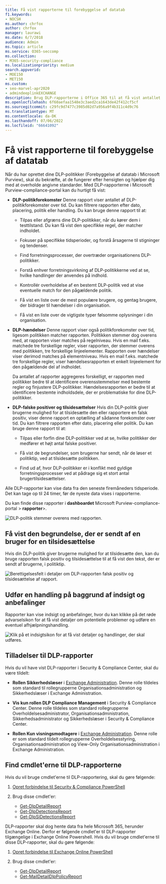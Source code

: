 ```yaml
---
title: Få vist rapporterne til forebyggelse af datatab
f1.keywords:
- NOCSH
ms.author: chrfox
author: chrfox
manager: laurawi
ms.date: 6/7/2018
audience: Admin
ms.topic: article
ms.service: O365-seccomp
ms.collection:
- M365-security-compliance
ms.localizationpriority: medium
search.appverid:
- MOE150
- MET150
ms.custom:
- seo-marvel-apr2020
- admindeeplinkEXCHANGE
description: Brug DLP-rapporterne i Office 365 til at få vist antallet af DLP-politikforekomster, -tilsidesættelser eller falske positiver, og se, om de er opad- eller nedadgående over tid.
ms.openlocfilehash: 6f60aefaa1548e3c3aed2ca1643de42f412cf5cf
ms.sourcegitcommit: c29fc9d7477c3985d02d7a956a9f4b311c4d9c76
ms.translationtype: MT
ms.contentlocale: da-DK
ms.lasthandoff: 07/06/2022
ms.locfileid: "66641092"
---
```

# <a name="view-the-reports-for-data-loss-prevention"></a>Få vist rapporterne til forebyggelse af datatab

Når du har oprettet dine DLP-politikker (Forebyggelse af datatab i Microsoft Purview), skal du bekræfte, at de fungerer efter hensigten og hjælper dig med at overholde angivne standarder. Med DLP-rapporterne i Microsoft Purview-compliance-portal kan du hurtigt få vist:

- **DLP-politikforekomster** Denne rapport viser antallet af DLP-politikforekomster over tid. Du kan filtrere rapporten efter dato, placering, politik eller handling. Du kan bruge denne rapport til at:

  - Tilpas eller afgræns dine DLP-politikker, når du kører dem i testtilstand. Du kan få vist den specifikke regel, der matcher indholdet.

  - Fokuser på specifikke tidsperioder, og forstå årsagerne til stigninger og tendenser.

  - Find forretningsprocesser, der overtræder organisationens DLP-politikker.

  - Forstå enhver forretningsvirkning af DLP-politikkerne ved at se, hvilke handlinger der anvendes på indhold.

  - Kontrollér overholdelse af en bestemt DLP-politik ved at vise eventuelle match for den pågældende politik.

  - Få vist en liste over de mest populære brugere, og gentag brugere, der bidrager til hændelser i din organisation.

  - Få vist en liste over de vigtigste typer følsomme oplysninger i din organisation.

- **DLP-hændelser** Denne rapport viser også politikforekomster over tid, ligesom politikken matcher rapporten. Politikken stemmer dog overens med, at rapporten viser matches på regelniveau. Hvis en mail f.eks. matchede tre forskellige regler, viser rapporten, der stemmer overens med politikken, tre forskellige linjeelementer. Rapporten over hændelser viser derimod matches på elementniveau. Hvis en mail f.eks. matchede tre forskellige regler, viser hændelsesrapporten et enkelt linjeelement for den pågældende del af indholdet.

  Da antallet af rapporter aggregeres forskelligt, er rapporten med politikker bedre til at identificere overensstemmelser med bestemte regler og finjustere DLP-politikker. Hændelsesrapporten er bedre til at identificere bestemte indholdsdele, der er problematiske for dine DLP-politikker.

- **DLP-falske positiver og tilsidesættelser** Hvis din DLP-politik giver brugerne mulighed for at tilsidesætte den eller rapportere en falsk positiv, viser denne rapport en optælling af sådanne forekomster over tid. Du kan filtrere rapporten efter dato, placering eller politik. Du kan bruge denne rapport til at:

  - Tilpas eller forfin dine DLP-politikker ved at se, hvilke politikker der medfører et højt antal falske positiver.

  - Få vist de begrundelser, som brugerne har sendt, når de løser et politiktip, ved at tilsidesætte politikken.

  - Find ud af, hvor DLP-politikker er i konflikt med gyldige forretningsprocesser ved at pådrage sig et stort antal brugertilsidesættelser.

Alle DLP-rapporter kan vise data fra den seneste firemåneders tidsperiode. Det kan tage op til 24 timer, før de nyeste data vises i rapporterne.

Du kan finde disse rapporter i **dashboardet** Microsoft Purview-compliance-portal \> **rapporter**\>.

![DLP-politik stemmer overens med rapporten.](../media/117d20c9-d379-403f-ad68-1f5cd6c4e5cf.png)

## <a name="view-the-justification-submitted-by-a-user-for-an-override"></a>Få vist den begrundelse, der er sendt af en bruger for en tilsidesættelse

Hvis din DLP-politik giver brugerne mulighed for at tilsidesætte den, kan du bruge rapporten falsk positiv og tilsidesættelse til at få vist den tekst, der er sendt af brugerne, i politiktip.

![Berettigelsesfelt i detaljer om DLP-rapporten falsk positiv og tilsidesættelse af rapport.](../media/e11e3126-026d-4e77-a16d-74a0686d1fa3.png)

## <a name="take-action-on-insights-and-recommendations"></a>Udfør en handling på baggrund af indsigt og anbefalinger

Rapporter kan vise indsigt og anbefalinger, hvor du kan klikke på det røde advarselsikon for at få vist detaljer om potentielle problemer og udføre en eventuel afhjælpningshandling.

![Klik på et indsigtsikon for at få vist detaljer og handlinger, der skal udføres.](../media/51782036-7299-4960-8175-75c2b1637159.png)

## <a name="permissions-for-dlp-reports"></a>Tilladelser til DLP-rapporter

Hvis du vil have vist DLP-rapporter i Security & Compliance Center, skal du være tildelt:

- **Rollen Sikkerhedslæser** i <a href="https://go.microsoft.com/fwlink/p/?linkid=2059104" target="_blank">Exchange Administration</a>. Denne rolle tildeles som standard til rollegrupperne Organisationsadministration og Sikkerhedslæser i Exchange Administration.

- **Vis kun rollen DLP Compliance Management** i Security & Compliance Center. Denne rolle tildeles som standard rollegrupperne Overholdelsesadministrator, Organisationsadministration, Sikkerhedsadministrator og Sikkerhedslæser i Security & Compliance Center.

- **Rollen Kun visningsmodtagere** i <a href="https://go.microsoft.com/fwlink/p/?linkid=2059104" target="_blank">Exchange Administration</a>. Denne rolle er som standard tildelt rollegrupperne Overholdelsesstyring, Organisationsadministration og View-Only Organisationsadministration i Exchange Administration.

## <a name="find-the-cmdlets-for-the-dlp-reports"></a>Find cmdlet'erne til DLP-rapporterne

Hvis du vil bruge cmdlet'erne til DLP-rapportering, skal du gøre følgende:

1. [Opret forbindelse til Security & Compliance PowerShell](/powershell/exchange/connect-to-scc-powershell)

2. Brug disse cmdlet'er:

   - [Get-DlpDetailReport](/powershell/module/exchange/get-dlpdetailreport)
   - [Get-DlpDetectionsReport](/powershell/module/exchange/get-dlpdetectionsreport)
   - [Get-DlpSiDetectionsReport](/powershell/module/exchange/get-dlpsidetectionsreport)

DLP-rapporter skal dog hente data fra hele Microsoft 365, herunder Exchange Online. Derfor er følgende cmdlet'er til DLP-rapporter tilgængelige i Exchange Online Powershell. Hvis du vil bruge cmdlet'erne til disse DLP-rapporter, skal du gøre følgende:

1. [Opret forbindelse til Exchange Online PowerShell](/powershell/exchange/connect-to-exchange-online-powershell)

2. Brug disse cmdlet'er:

   - [Get-DlpDetailReport](/powershell/module/exchange/get-dlpdetailreport)
   - [Get-MailDetailDlpPolicyReport](/powershell/module/exchange/get-maildetaildlppolicyreport)
